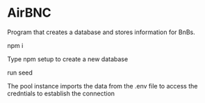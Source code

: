 # AirBNC
Program that creates a database and stores information for BnBs.

npm i

Type npm setup to create a new database

run seed

The pool instance imports the data from the .env file to access the credntials to establish the connection